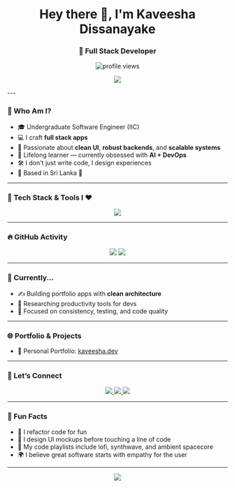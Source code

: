 <h1 align="center">Hey there 👋, I'm Kaveesha Dissanayake</h1>
<h3 align="center">🚀 Full Stack Developer </h3>
<p align="center">
  <img src="https://komarev.com/ghpvc/?username=kaveedissanayake&label=Visitors&color=0e75b6&style=flat" alt="profile views" />
</p>
<p align="center">
  <img src="https://readme-typing-svg.herokuapp.com?font=Fira+Code&weight=600&size=24&pause=1000&color=58A6FF&center=true&vCenter=true&width=800&lines=Turning+ideas+into+code+💡➡️💻;Building+for+Web+%26+Mobile+🌐📱;Dreaming+in+Flutter+%26+React+🛠️;" />
</p>
---

### 💫 Who Am I?

- 🎓 Undergraduate Software Engineer (IIC)
- 💻 I craft **full stack apps** 
- 🚀 Passionate about **clean UI**, **robust backends**, and **scalable systems**
- 🧠 Lifelong learner — currently obsessed with **AI + DevOps**
- 🛠️ I don't just write code, I design experiences
- 📍 Based in Sri Lanka 🌴

---

### 🔧 Tech Stack & Tools I ❤️

<p align="center">
  <img src="https://skillicons.dev/icons?i=flutter,dart,react,angular,nodejs,spring,ts,js,html,css,java,csharp,php,kotlin,sql,dotnet,mysql,oracle,mongodb,firebase,git,postman,vscode,figma,intellij,arduino" />
</p>


---

### 🔥 GitHub Activity

<p align="center">
  <img src="https://github-readme-stats.vercel.app/api?username=kaveedissanayake&show_icons=true&theme=radical&hide_border=true" />
  <img src="https://github-readme-streak-stats.herokuapp.com?user=kaveedissanayake&theme=radical&hide_border=true" />
</p>

---

### 🎯 Currently...

- ✍️ Building portfolio apps with **clean architecture**
- 🔬 Researching productivity tools for devs
- 🎯 Focused on consistency, testing, and code quality

---

### 🌐 Portfolio & Projects

- 💼 Personal Portfolio: [kaveesha.dev](https://kavee) <!-- Replace with your actual URL -->


---

### 🤝 Let’s Connect

<p align="center">
  <a href="https://linkedin.com/in/kaveedissanayake" target="_blank">
    <img src="https://img.shields.io/badge/LinkedIn-blue?logo=linkedin&style=for-the-badge" />
  </a>
  <a href="mailto:skaveedissanayake@gmail.com">
    <img src="https://img.shields.io/badge/Gmail-D14836?logo=gmail&style=for-the-badge&logoColor=white" />
  </a>
  <a href="https://instagram.com/kaveee_dissanayake" target="_blank">
    <img src="https://img.shields.io/badge/Instagram-E4405F?logo=instagram&style=for-the-badge&logoColor=white" />
  </a>
</p>

---

### 🎉 Fun Facts

- 🔄 I refactor code for fun
- 🎨 I design UI mockups before touching a line of code
- 🧩 My code playlists include lofi, synthwave, and ambient spacecore
- 🌍 I believe great software starts with empathy for the user

---

<p align="center">
  <img src="https://readme-typing-svg.herokuapp.com?font=Fira+Code&weight=500&size=20&pause=1000&color=00BFFF&center=true&vCenter=true&width=800&lines=Thanks+for+dropping+by!;Let%E2%80%99s+collaborate+%F0%9F%9A%80;Keep+building,+keep+learning+%F0%9F%92%A1" />
</p>
